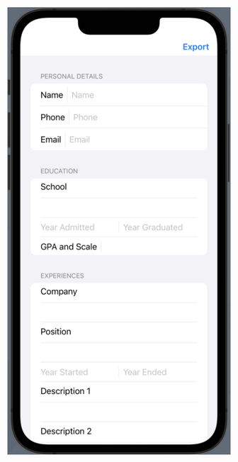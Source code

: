 <img src="https://github.com/GhostinBits/LaTeXResume/blob/main/preview_.png" style="width: 55vw; min-width: 330px;" />
